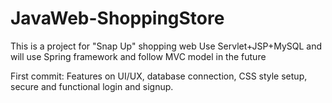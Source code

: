 # JavaWeb-ShoppingStore

This is a project for "Snap Up" shopping web
Use Servlet+JSP+MySQL and will use Spring framework and follow MVC model in the future

First commit: Features on UI/UX, database connection, CSS style setup, secure and functional login and signup.
